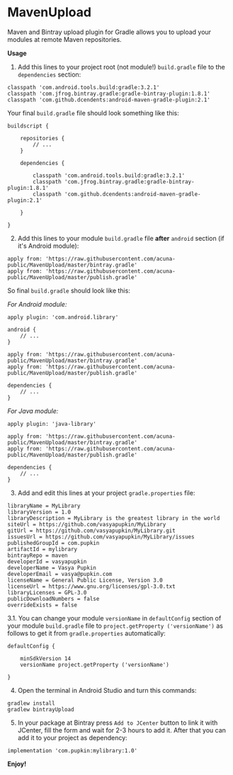 # MavenUpload
Maven and Bintray upload plugin for Gradle allows you to upload your modules at remote Maven repositories.

**Usage**

1. Add this lines to your project root (not module!) `build.gradle` file to the `dependencies` section:

```groove
classpath 'com.android.tools.build:gradle:3.2.1'
classpath 'com.jfrog.bintray.gradle:gradle-bintray-plugin:1.8.1'
classpath 'com.github.dcendents:android-maven-gradle-plugin:2.1'
```

Your final `build.gradle` file should look something like this:

```groove
buildscript {
	
	repositories {
		// ...
	}
	
	dependencies {
	
		classpath 'com.android.tools.build:gradle:3.2.1'
		classpath 'com.jfrog.bintray.gradle:gradle-bintray-plugin:1.8.1'
		classpath 'com.github.dcendents:android-maven-gradle-plugin:2.1'
		
	}
	
}
```
  
 2. Add this lines to your module `build.gradle` file **after** `android` section (if it's Android module):

```groove
apply from: 'https://raw.githubusercontent.com/acuna-public/MavenUpload/master/bintray.gradle'
apply from: 'https://raw.githubusercontent.com/acuna-public/MavenUpload/master/publish.gradle'
```

So final `build.gradle` should look like this:

*For Android module:*

```groove
apply plugin: 'com.android.library'

android {
	// ...
}

apply from: 'https://raw.githubusercontent.com/acuna-public/MavenUpload/master/bintray.gradle'
apply from: 'https://raw.githubusercontent.com/acuna-public/MavenUpload/master/publish.gradle'

dependencies {
	// ...
}
```

*For Java module:*

```groove
apply plugin: 'java-library'

apply from: 'https://raw.githubusercontent.com/acuna-public/MavenUpload/master/bintray.gradle'
apply from: 'https://raw.githubusercontent.com/acuna-public/MavenUpload/master/publish.gradle'

dependencies {
	// ...
}
```

3. Add and edit this lines at your project `gradle.properties` file:

```groove
libraryName = MyLibrary
libraryVersion = 1.0
libraryDescription = MyLibrary is the greatest library in the world
siteUrl = https://github.com/vasyapupkin/MyLibrary
gitUrl = https://github.com/vasyapupkin/MyLibrary.git
issuesUrl = https://github.com/vasyapupkin/MyLibrary/issues
publishedGroupId = com.pupkin
artifactId = mylibrary
bintrayRepo = maven
developerId = vasyapupkin
developerName = Vasya Pupkin
developerEmail = vasya@pupkin.com
licenseName = General Public License, Version 3.0
licenseUrl = https://www.gnu.org/licenses/gpl-3.0.txt
libraryLicenses = GPL-3.0
publicDownloadNumbers = false
overrideExists = false
```

3.1. You can change your module `versionName` in `defaultConfig` section of your module `build.gradle` file to `project.getProperty ('versionName')` as follows to get it from `gradle.properties` automatically:

```groove
defaultConfig {

	minSdkVersion 14
	versionName project.getProperty ('versionName')

}
```

4. Open the terminal in Android Studio and turn this commands:

```groove
gradlew install
gradlew bintrayUpload
```
5. In your package at Bintray press `Add to JCenter` button to link it with JCenter, fill the form and wait for 2-3 hours to add it. After that you can add it to your project as dependency:

```groove
implementation 'com.pupkin:mylibrary:1.0'
```

**Enjoy!**
